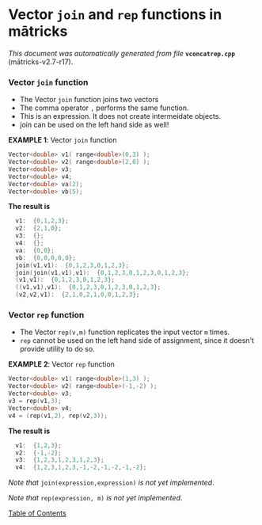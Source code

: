 
# Vector `join` and `rep` functions in mātricks
_This document was automatically generated from file_ **`vconcatrep.cpp`** (mātricks-v2.7-r17).

### Vector `join` function
* The Vector `join` function joins two vectors
* The comma operator `,` performs the same function.
* This is an expression.  It does not create intermeidate objects.
* join can be used on the left hand side as well!


**EXAMPLE 1**: Vector `join` function
```C++
Vector<double> v1( range<double>(0,3) );
Vector<double> v2( range<double>(2,0) );
Vector<double> v3;
Vector<double> v4;
Vector<double> va(2);
Vector<double> vb(5);
```

**The result is**
```C++
  v1:  {0,1,2,3}; 
  v2:  {2,1,0}; 
  v3:  {}; 
  v4:  {}; 
  va:  {0,0}; 
  vb:  {0,0,0,0,0}; 
  join(v1,v1):  {0,1,2,3,0,1,2,3}; 
  join(join(v1,v1),v1):  {0,1,2,3,0,1,2,3,0,1,2,3}; 
  (v1,v1):  {0,1,2,3,0,1,2,3}; 
  ((v1,v1),v1):  {0,1,2,3,0,1,2,3,0,1,2,3}; 
  (v2,v2,v1):  {2,1,0,2,1,0,0,1,2,3}; 
```

### Vector `rep` function
* The Vector `rep(v,m)` function replicates the input vector `m` times.
* `rep` cannot be used on the left hand side of assignment, since it doesn't provide utility to do so.


**EXAMPLE 2**: Vector `rep` function
```C++
Vector<double> v1( range<double>(1,3) );
Vector<double> v2( range<double>(-1,-2) );
Vector<double> v3;
v3 = rep(v1,3);
Vector<double> v4;
v4 = (rep(v1,2), rep(v2,3));
```

**The result is**
```C++
  v1:  {1,2,3}; 
  v2:  {-1,-2}; 
  v3:  {1,2,3,1,2,3,1,2,3}; 
  v4:  {1,2,3,1,2,3,-1,-2,-1,-2,-1,-2}; 
```


_Note that_ `join(expression,expression)` _is not yet implemented_.

_Note that_ `rep(expression, m)` _is not yet implemented_.

[Table of Contents](README.md)
